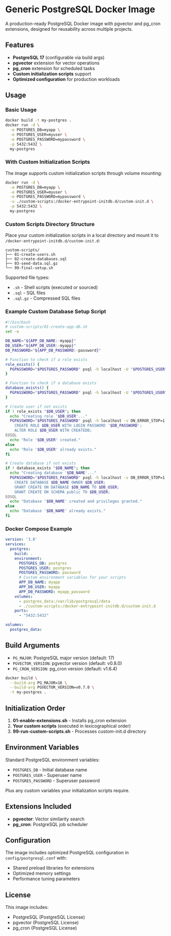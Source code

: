 # Generic PostgreSQL Docker Image

A production-ready PostgreSQL Docker image with pgvector and pg_cron extensions, designed for reusability across multiple projects.

## Features

- **PostgreSQL 17** (configurable via build args)
- **pgvector** extension for vector operations
- **pg_cron** extension for scheduled tasks
- **Custom initialization scripts** support
- **Optimized configuration** for production workloads

## Usage

### Basic Usage

```bash
docker build -t my-postgres .
docker run -d \
  -e POSTGRES_DB=myapp \
  -e POSTGRES_USER=myuser \
  -e POSTGRES_PASSWORD=mypassword \
  -p 5432:5432 \
  my-postgres
```

### With Custom Initialization Scripts

The image supports custom initialization scripts through volume mounting:

```bash
docker run -d \
  -e POSTGRES_DB=myapp \
  -e POSTGRES_USER=myuser \
  -e POSTGRES_PASSWORD=mypassword \
  -v ./custom-scripts:/docker-entrypoint-initdb.d/custom-init.d \
  -p 5432:5432 \
  my-postgres
```

### Custom Scripts Directory Structure

Place your custom initialization scripts in a local directory and mount it to `/docker-entrypoint-initdb.d/custom-init.d`:

```
custom-scripts/
├── 01-create-users.sh
├── 02-create-databases.sql
├── 03-seed-data.sql.gz
└── 99-final-setup.sh
```

Supported file types:
- `.sh` - Shell scripts (executed or sourced)
- `.sql` - SQL files
- `.sql.gz` - Compressed SQL files

### Example Custom Database Setup Script

```bash
#!/bin/bash
# custom-scripts/01-create-app-db.sh
set -e

DB_NAME="${APP_DB_NAME:-myapp}"
DB_USER="${APP_DB_USER:-myapp}"
DB_PASSWORD="${APP_DB_PASSWORD:-password}"

# Function to check if a role exists
role_exists() {
  PGPASSWORD="$POSTGRES_PASSWORD" psql -h localhost -U "$POSTGRES_USER" -d "$POSTGRES_DB" -tAc "SELECT 1 FROM pg_roles WHERE rolname='$1'" | grep -q 1
}

# Function to check if a database exists
database_exists() {
  PGPASSWORD="$POSTGRES_PASSWORD" psql -h localhost -U "$POSTGRES_USER" -d "$POSTGRES_DB" -tAc "SELECT 1 FROM pg_database WHERE datname='$1'" | grep -q 1
}

# Create user if not exists
if ! role_exists "$DB_USER"; then
  echo "Creating role '$DB_USER'..."
  PGPASSWORD="$POSTGRES_PASSWORD" psql -h localhost -v ON_ERROR_STOP=1 --username "$POSTGRES_USER" --dbname "$POSTGRES_DB" <<-EOSQL
    CREATE ROLE $DB_USER WITH LOGIN PASSWORD '$DB_PASSWORD';
    ALTER ROLE $DB_USER WITH CREATEDB;
EOSQL
  echo "Role '$DB_USER' created."
else
  echo "Role '$DB_USER' already exists."
fi

# Create database if not exists
if ! database_exists "$DB_NAME"; then
  echo "Creating database '$DB_NAME'..."
  PGPASSWORD="$POSTGRES_PASSWORD" psql -h localhost -v ON_ERROR_STOP=1 --username "$POSTGRES_USER" --dbname "$POSTGRES_DB" <<-EOSQL
    CREATE DATABASE $DB_NAME OWNER $DB_USER;
    GRANT CREATE ON DATABASE $DB_NAME TO $DB_USER;
    GRANT CREATE ON SCHEMA public TO $DB_USER;
EOSQL
  echo "Database '$DB_NAME' created and privileges granted."
else
  echo "Database '$DB_NAME' already exists."
fi
```

### Docker Compose Example

```yaml
version: '3.8'
services:
  postgres:
    build: .
    environment:
      POSTGRES_DB: postgres
      POSTGRES_USER: postgres
      POSTGRES_PASSWORD: password
      # Custom environment variables for your scripts
      APP_DB_NAME: myapp
      APP_DB_USER: myapp
      APP_DB_PASSWORD: myapp_password
    volumes:
      - postgres_data:/var/lib/postgresql/data
      - ./custom-scripts:/docker-entrypoint-initdb.d/custom-init.d
    ports:
      - "5432:5432"

volumes:
  postgres_data:
```

## Build Arguments

- `PG_MAJOR`: PostgreSQL major version (default: 17)
- `PGVECTOR_VERSION`: pgvector version (default: v0.8.0)
- `PG_CRON_VERSION`: pg_cron version (default: v1.6.4)

```bash
docker build \
  --build-arg PG_MAJOR=16 \
  --build-arg PGVECTOR_VERSION=v0.7.0 \
  -t my-postgres .
```

## Initialization Order

1. **01-enable-extensions.sh** - Installs pg_cron extension
2. **Your custom scripts** (executed in lexicographical order)
3. **99-run-custom-scripts.sh** - Processes custom-init.d directory

## Environment Variables

Standard PostgreSQL environment variables:
- `POSTGRES_DB` - Initial database name
- `POSTGRES_USER` - Superuser name
- `POSTGRES_PASSWORD` - Superuser password

Plus any custom variables your initialization scripts require.

## Extensions Included

- **pgvector**: Vector similarity search
- **pg_cron**: PostgreSQL job scheduler

## Configuration

The image includes optimized PostgreSQL configuration in `config/postgresql.conf` with:
- Shared preload libraries for extensions
- Optimized memory settings
- Performance tuning parameters

## License

This image includes:
- PostgreSQL (PostgreSQL License)
- pgvector (PostgreSQL License)  
- pg_cron (PostgreSQL License)